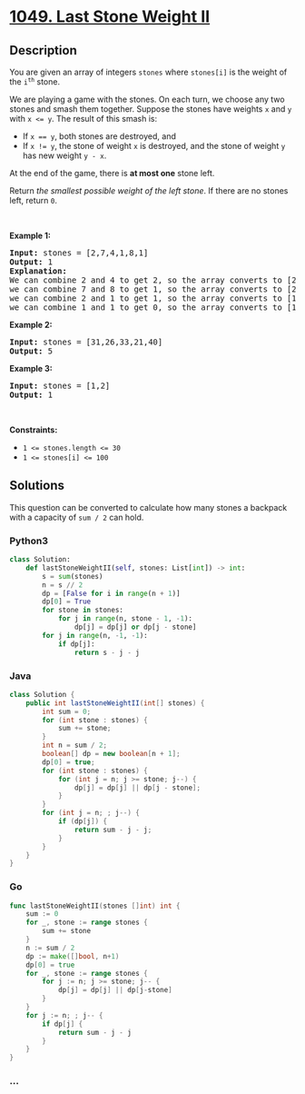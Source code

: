 # [1049. Last Stone Weight II](https://leetcode.com/problems/last-stone-weight-ii)



## Description

<p>You are given an array of integers <code>stones</code> where <code>stones[i]</code> is the weight of the <code>i<sup>th</sup></code> stone.</p>

<p>We are playing a game with the stones. On each turn, we choose any two stones and smash them together. Suppose the stones have weights <code>x</code> and <code>y</code> with <code>x &lt;= y</code>. The result of this smash is:</p>

<ul>
	<li>If <code>x == y</code>, both stones are destroyed, and</li>
	<li>If <code>x != y</code>, the stone of weight <code>x</code> is destroyed, and the stone of weight <code>y</code> has new weight <code>y - x</code>.</li>
</ul>

<p>At the end of the game, there is <strong>at most one</strong> stone left.</p>

<p>Return <em>the smallest possible weight of the left stone</em>. If there are no stones left, return <code>0</code>.</p>

<p>&nbsp;</p>
<p><strong>Example 1:</strong></p>

<pre>
<strong>Input:</strong> stones = [2,7,4,1,8,1]
<strong>Output:</strong> 1
<strong>Explanation:</strong>
We can combine 2 and 4 to get 2, so the array converts to [2,7,1,8,1] then,
we can combine 7 and 8 to get 1, so the array converts to [2,1,1,1] then,
we can combine 2 and 1 to get 1, so the array converts to [1,1,1] then,
we can combine 1 and 1 to get 0, so the array converts to [1], then that&#39;s the optimal value.
</pre>

<p><strong>Example 2:</strong></p>

<pre>
<strong>Input:</strong> stones = [31,26,33,21,40]
<strong>Output:</strong> 5
</pre>

<p><strong>Example 3:</strong></p>

<pre>
<strong>Input:</strong> stones = [1,2]
<strong>Output:</strong> 1
</pre>

<p>&nbsp;</p>
<p><strong>Constraints:</strong></p>

<ul>
	<li><code>1 &lt;= stones.length &lt;= 30</code></li>
	<li><code>1 &lt;= stones[i] &lt;= 100</code></li>
</ul>


## Solutions

This question can be converted to calculate how many stones a backpack with a capacity of `sum / 2` can hold.

<!-- tabs:start -->

### **Python3**

```python
class Solution:
    def lastStoneWeightII(self, stones: List[int]) -> int:
        s = sum(stones)
        n = s // 2
        dp = [False for i in range(n + 1)]
        dp[0] = True
        for stone in stones:
            for j in range(n, stone - 1, -1):
                dp[j] = dp[j] or dp[j - stone]
        for j in range(n, -1, -1):
            if dp[j]:
                return s - j - j
```

### **Java**

```java
class Solution {
    public int lastStoneWeightII(int[] stones) {
        int sum = 0;
        for (int stone : stones) {
            sum += stone;
        }
        int n = sum / 2;
        boolean[] dp = new boolean[n + 1];
        dp[0] = true;
        for (int stone : stones) {
            for (int j = n; j >= stone; j--) {
                dp[j] = dp[j] || dp[j - stone];
            }
        }
        for (int j = n; ; j--) {
            if (dp[j]) {
                return sum - j - j;
            }
        }
    }
}
```

### **Go**

```go
func lastStoneWeightII(stones []int) int {
	sum := 0
	for _, stone := range stones {
		sum += stone
	}
	n := sum / 2
	dp := make([]bool, n+1)
	dp[0] = true
	for _, stone := range stones {
		for j := n; j >= stone; j-- {
			dp[j] = dp[j] || dp[j-stone]
		}
	}
	for j := n; ; j-- {
		if dp[j] {
			return sum - j - j
		}
	}
}
```

### **...**

```

```

<!-- tabs:end -->

